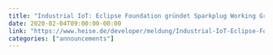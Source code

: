 ```yaml
---
title: "Industrial IoT: Eclipse Foundation gründet Sparkplug Working Group"
date: 2020-02-04T09:00:00-00:00
link: "https://www.heise.de/developer/meldung/Industrial-IoT-Eclipse-Foundation-gruendet-Sparkplug-Working-Group-4652585.html"
categories: ["announcements"]
---
```

